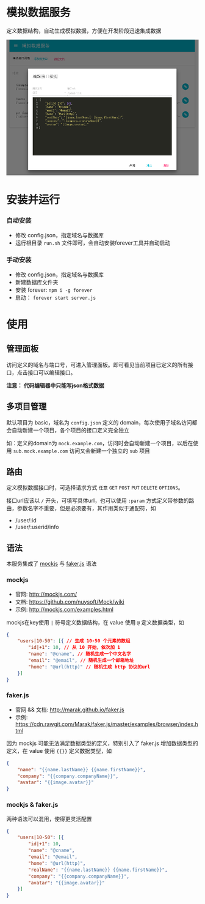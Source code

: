 # 模拟数据服务

定义数据结构，自动生成模拟数据，方便在开发阶段迅速集成数据

![](screenshot.png)

# 安装并运行

### 自动安装

 - 修改 config.json，指定域名与数据库
 - 运行根目录 `run.sh` 文件即可，会自动安装forever工具并自动启动

### 手动安装

 - 修改 config.json，指定域名与数据库
 - 新建数据库文件夹
 - 安装 forever: `npm i -g forever`
 - 启动： `forever start server.js`

# 使用

## 管理面板

访问定义的域名与端口号，可进入管理面板。即可看见当前项目已定义的所有接口，点击接口可以编辑接口。

__注意： 代码编辑器中只能写json格式数据__

## 多项目管理

默认项目为 basic，域名为 `config.json` 定义的 domain，每次使用子域名访问都会自动新建一个项目，各个项目的接口定义完全独立

如：定义的domain为 `mock.example.com`，访问时会自动新建一个项目，以后在使用 `sub.mock.example.com` 访问又会新建一个独立的 `sub` 项目

## 路由

定义模拟数据接口时，可选择请求方式 `任意` `GET` `POST` `PUT` `DELETE` `OPTIONS`。

接口url应该以 `/` 开头，可填写具体url，也可以使用 `:param` 方式定义带参数的路由，参数名字不重要，但是必须要有，其作用类似于通配符，如

 - /user/:id
 - /user/:userid/info


## 语法

本服务集成了 [mockjs](http://mockjs.com/) 与 [faker.js](http://marak.github.io/faker.js/) 语法

### mockjs

 - 官网: http://mockjs.com/
 - 文档: https://github.com/nuysoft/Mock/wiki
 - 示例: http://mockjs.com/examples.html

mockjs在key使用 `|` 符号定义数据结构，在 value 使用 `@` 定义数据类型，如

```json
{
    "users|10-50": [{ // 生成 10-50 个元素的数组
        "id|+1": 10, // 从 10 开始，依次加 1
        "name": "@cname", // 随机生成一个中文名字
        "email": "@email", // 随机生成一个邮箱地址
        "home": "@url(http)" // 随机生成 http 协议的url
    }]
}
```

### faker.js

 - 官网 && 文档: http://marak.github.io/faker.js
 - 示例: https://cdn.rawgit.com/Marak/faker.js/master/examples/browser/index.html

因为 mockjs 可能无法满足数据类型的定义，特别引入了 faker.js 增加数据类型的定义，在 value 使用 `{{}}` 定义数据类型，如

```json
{
    "name": "{{name.lastName}} {{name.firstName}}",
    "company": "{{company.companyName}}",
    "avatar": "{{image.avatar}}"
}
```

### mockjs & faker.js

两种语法可以混用，使得更灵活配置

```json
{
    "users|10-50": [{ 
        "id|+1": 10, 
        "name": "@cname", 
        "email": "@email", 
        "home": "@url(http)",
        "realName": "{{name.lastName}} {{name.firstName}}",
        "company": "{{company.companyName}}",
        "avatar": "{{image.avatar}}"
    }]
}
```


